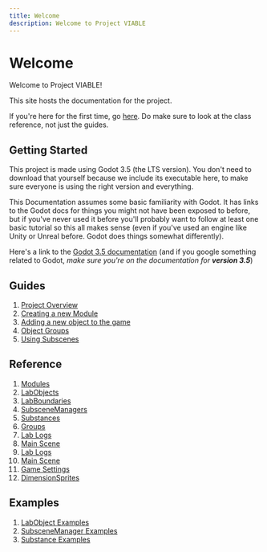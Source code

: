 ```yaml
---
title: Welcome
description: Welcome to Project VIABLE
---
```

# Welcome

Welcome to Project VIABLE!

This site hosts the documentation for the project.

If you're here for the first time, go [here](/guide). Do make sure to look at the class reference, not just the guides.

## Getting Started

This project is made using Godot 3.5 (the LTS version). You don't need to download that yourself because we include its executable here, to make sure everyone is using the right version and everything.

This Documentation assumes some basic familiarity with Godot. It has links to the Godot docs for things you might not have been exposed to before, but if you've never used it before you'll probably want to follow at least one basic tutorial so this all makes sense (even if you've used an engine like Unity or Unreal before. Godot does things somewhat differently).

Here's a link to the [Godot 3.5 documentation](https://docs.godotengine.org/en/3.5/) (and if you google something related to Godot, *make sure you're on the documentation for **version 3.5***) 

## Guides

1. [Project Overview](/guide)
2. [Creating a new Module](/docs/reference/modules#making-a-new-module)
3. [Adding a new object to the game](/docs/reference/labobject#creating-a-new-type-of-labobject)
4. [Object Groups](/docs/reference/groups)
5. [Using Subscenes](/docs/reference/subscenemanagers)

## Reference

1. [Modules](/docs/reference/modules)
2. [LabObjects](/docs/reference/labobject)
3. [LabBoundaries](/docs/reference/labboundary)
4. [SubsceneManagers](/docs/reference/subscenemanagers)
5. [Substances](/docs/reference/substances)
6. [Groups](/docs/reference/groups)
7. [Lab Logs](/docs/reference/lablogs)
8. [Main Scene](/docs/reference/mainscene)
8. [Lab Logs](/docs/reference/lablogs)
9. [Main Scene](/docs/reference/mainscene)
10. [Game Settings](/docs/reference/gamesettings)
11. [DimensionSprites](/docs/reference/dimensionsprite)

## Examples

1. [LabObject Examples](/docs/examples/examples-labobjects)
2. [SubsceneManager Examples](/docs/examples/examples-subscenes)
3. [Substance Examples](/docs/examples/examples-substances)